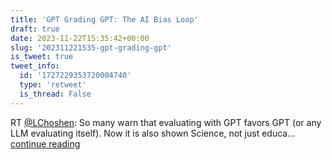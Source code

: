 ```yaml
---
title: 'GPT Grading GPT: The AI Bias Loop'
draft: true
date: 2023-11-22T15:35:42+00:00
slug: '202311221535-gpt-grading-gpt'
is_tweet: true
tweet_info:
  id: '1727229353720004740'
  type: 'retweet'
  is_thread: False
---
```




RT [@LChoshen](https://x.com/LChoshen): So many warn that evaluating with GPT favors GPT
(or any LLM evaluating itself).
Now it is also shown
Science, not just educa… [continue reading](https://x.com/sytelus/status/1727229353720004740)
